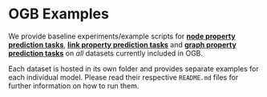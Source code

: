 # OGB Examples

We provide baseline experiments/example scripts for **[node property prediction tasks](https://github.com/snap-stanford/ogb/tree/master/examples/nodeproppred)**, **[link property prediction tasks](https://github.com/snap-stanford/ogb/tree/master/examples/linkproppred)** and **[graph property prediction tasks](https://github.com/snap-stanford/ogb/tree/master/examples/graphproppred)** on *all* datasets currently included in OGB.

Each dataset is hosted in its own folder and provides separate examples for each individual model.
Please read their respective `README.md` files for further information on how to run them.
